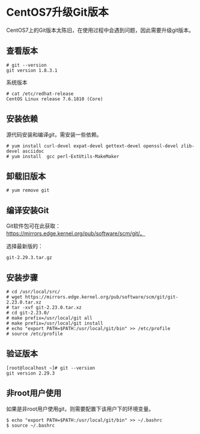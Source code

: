  # CentOS7升级Git版本

CentOS7上的Git版本太陈旧，在使用过程中会遇到问题，因此需要升级git版本。

## 查看版本
```
# git --version
git version 1.8.3.1
```
系统版本
```
# cat /etc/redhat-release 
CentOS Linux release 7.6.1810 (Core)
```

## 安装依赖

源代码安装和编译git，需安装一些依赖。
```
# yum install curl-devel expat-devel gettext-devel openssl-devel zlib-devel asciidoc
# yum install  gcc perl-ExtUtils-MakeMaker
```
## 卸载旧版本
```
# yum remove git
```

## 编译安装Git

Git软件包可在此获取：https://mirrors.edge.kernel.org/pub/software/scm/git/。

选择最新版的：
```
git-2.29.3.tar.gz
```

## 安装步骤
```
# cd /usr/local/src/
# wget https://mirrors.edge.kernel.org/pub/software/scm/git/git-2.23.0.tar.xz
# tar -xvf git-2.23.0.tar.xz
# cd git-2.23.0/
# make prefix=/usr/local/git all
# make prefix=/usr/local/git install
# echo "export PATH=$PATH:/usr/local/git/bin" >> /etc/profile
# source /etc/profile
```

## 验证版本
```
[root@localhost ~]# git --version
git version 2.29.3
```

## 非root用户使用
如果是非root用户使用git，则需要配置下该用户下的环境变量。
```
$ echo "export PATH=$PATH:/usr/local/git/bin" >> ~/.bashrc
$ source ~/.bashrc
```
